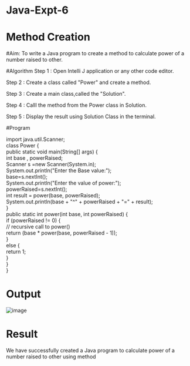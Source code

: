 # Java-Expt-6
# Method Creation
#Aim:
To write a Java program to create a method to calculate power of a number raised to other.

#Algorithm
Step 1 : Open Intelli J application or any other code editor.

Step 2 : Create a class called "Power" and create a method.

Step 3 : Create a main class,called the "Solution".

Step 4 : Calll the method from the Power class in Solution.

Step 5 : Display the result using Solution Class in the terminal.

#Program

import java.util.Scanner;<br>
class Power {<br>
public static void main(String[] args) {<br>
int base , powerRaised;<br>
Scanner s =new Scanner(System.in);<br>
System.out.println("Enter the Base value:");<br>
base=s.nextInt();<br>
System.out.println("Enter the value of power:");<br>
powerRaised=s.nextInt();<br>
int result = power(base, powerRaised);<br>
System.out.println(base + "^" + powerRaised + "=" + result);<br>
}<br>
public static int power(int base, int powerRaised) {<br>
if (powerRaised != 0) {<br>
// recursive call to power()<br>
return (base * power(base, powerRaised - 1));<br>
}<br>
else {<br>
return 1;<br>
}<br>
}<br>
}<br>

# Output
![image](https://github.com/Anuayshh/Java-Expt-6/assets/127651217/9f4947a0-9ece-45a5-b7b7-8552d14f7e87)


# Result
We have successfully created a Java program to calculate power of a number raised to other using method

